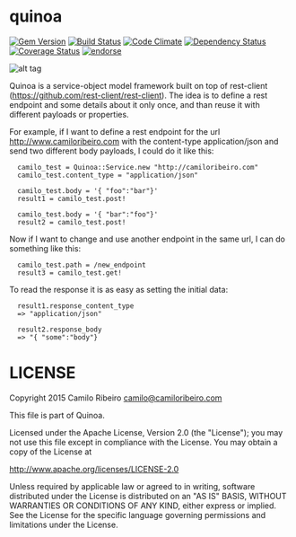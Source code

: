 quinoa
=====

[![Gem Version](https://badge.fury.io/rb/quinoa.png)](http://badge.fury.io/rb/quinoa)
[![Build Status](https://travis-ci.org/camiloribeiro/quinoa.png?branch=master)](https://travis-ci.org/camiloribeiro/quinoa)
[![Code Climate](https://codeclimate.com/github/camiloribeiro/quinoa.png)](https://codeclimate.com/github/camiloribeiro/quinoa)
[![Dependency Status](https://gemnasium.com/camiloribeiro/quinoa.png)](https://gemnasium.com/camiloribeiro/quinoa)
[![Coverage Status](https://coveralls.io/repos/camiloribeiro/quinoa/badge.png)](https://coveralls.io/r/camiloribeiro/quinoa)
[![endorse](https://api.coderwall.com/camiloribeiro/endorsecount.png)](https://coderwall.com/camiloribeiro)

![alt tag](http://i.huffpost.com/gen/1821327/images/n-QUINOA-large570.jpg)

Quinoa is a service-object model framework built on top of rest-client (https://github.com/rest-client/rest-client). 
The idea is to define a rest endpoint and some details about it only once, and than reuse it with different payloads or properties.

For example, if I want to define a rest endpoint for the url http://www.camiloribeiro.com with the content-type application/json and send two different body payloads, I could do it like this:

      camilo_test = Quinoa::Service.new "http://camiloribeiro.com"
      camilo_test.content_type = "application/json"

      camilo_test.body = '{ "foo":"bar"}'
      result1 = camilo_test.post!

      camilo_test.body = '{ "bar":"foo"}'
      result2 = camilo_test.post!

Now if I want to change and use another endpoint in the same url, I can do something like this:

      camilo_test.path = /new_endpoint
      result3 = camilo_test.get!

To read the response it is as easy as setting the initial data:

      result1.response_content_type
      => "application/json"

      result2.response_body
      => "{ "some":"body"}


LICENSE
=======

Copyright 2015 Camilo Ribeiro camilo@camiloribeiro.com

This file is part of Quinoa.

Licensed under the Apache License, Version 2.0 (the "License"); you may not use this file except in compliance with the License. You may obtain a copy of the License at

http://www.apache.org/licenses/LICENSE-2.0

Unless required by applicable law or agreed to in writing, software distributed under the License is distributed on an "AS IS" BASIS, WITHOUT WARRANTIES OR CONDITIONS OF ANY KIND, either express or implied. See the License for the specific language governing permissions and limitations under the License.
